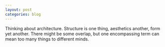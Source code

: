 ```yaml
---
layout: post
categories: blog
---
```

Thinking about architecture. Structure is one thing, aesthetics another, form yet another. There might be some overlap, but one encompassing term can mean too many things to different minds.
